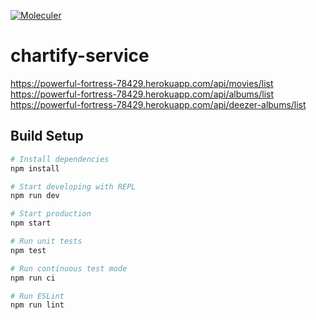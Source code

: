 [![Moleculer](https://img.shields.io/badge/Powered%20by-Moleculer-green.svg?colorB=0e83cd)](https://moleculer.services)

# chartify-service

https://powerful-fortress-78429.herokuapp.com/api/movies/list  
https://powerful-fortress-78429.herokuapp.com/api/albums/list  
https://powerful-fortress-78429.herokuapp.com/api/deezer-albums/list  

## Build Setup

``` bash
# Install dependencies
npm install

# Start developing with REPL
npm run dev

# Start production
npm start

# Run unit tests
npm test

# Run continuous test mode
npm run ci

# Run ESLint
npm run lint
```

